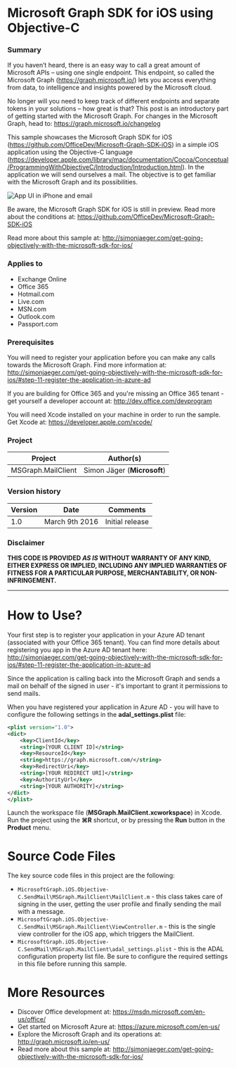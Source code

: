 # Microsoft Graph SDK for iOS using Objective-C #

### Summary ###
If you haven’t heard, there is an easy way to call a great amount of Microsoft APIs – using one single endpoint. This endpoint, so called the Microsoft Graph (<https://graph.microsoft.io/>) lets you access everything from data, to intelligence and insights powered by the Microsoft cloud.

No longer will you need to keep track of different endpoints and separate tokens in your solutions – how great is that? This post is an introductory part of getting started with the Microsoft Graph. For changes in the Microsoft Graph, head to: <https://graph.microsoft.io/changelog>

This sample showcases the Microsoft Graph SDK for iOS (<https://github.com/OfficeDev/Microsoft-Graph-SDK-iOS>) in a simple iOS application using the Objective-C language (<https://developer.apple.com/library/mac/documentation/Cocoa/Conceptual/ProgrammingWithObjectiveC/Introduction/Introduction.html>). In the application we will send ourselves a mail. The objective is to get familiar with the Microsoft Graph and its possibilities.

![App UI in iPhone and email](http://simonjaeger.com/wp-content/uploads/2016/03/app.png)

Be aware, the Microsoft Graph SDK for iOS is still in preview. Read more about the conditions at: https://github.com/OfficeDev/Microsoft-Graph-SDK-iOS

Read more about this sample at: <http://simonjaeger.com/get-going-objectively-with-the-microsoft-sdk-for-ios/>

### Applies to ###
-  Exchange Online
-  Office 365
-  Hotmail.com
-  Live.com
-  MSN.com
-  Outlook.com
-  Passport.com

### Prerequisites ###
You will need to register your application before you can make any calls towards the Microsoft Graph. Find more information at: <http://simonjaeger.com/get-going-objectively-with-the-microsoft-sdk-for-ios/#step-11-register-the-application-in-azure-ad>

If you are building for Office 365 and you're missing an Office 365 tenant - get yourself a developer account at: <http://dev.office.com/devprogram>

You will need Xcode installed on your machine in order to run the sample. Get Xcode at: <https://developer.apple.com/xcode/>

### Project ###
Project | Author(s)
---------|----------
MSGraph.MailClient | Simon Jäger (**Microsoft**)

### Version history ###
Version  | Date | Comments
---------| -----| --------
1.0  | March 9th 2016 | Initial release

### Disclaimer ###
**THIS CODE IS PROVIDED *AS IS* WITHOUT WARRANTY OF ANY KIND, EITHER EXPRESS OR IMPLIED, INCLUDING ANY IMPLIED WARRANTIES OF FITNESS FOR A PARTICULAR PURPOSE, MERCHANTABILITY, OR NON-INFRINGEMENT.**

----------

# How to Use? #

Your first step is to register your application in your Azure AD tenant (associated with your Office 365 tenant). You can find more details about registering you app in the Azure AD tenant here: <http://simonjaeger.com/get-going-objectively-with-the-microsoft-sdk-for-ios/#step-11-register-the-application-in-azure-ad>

Since the application is calling back into the Microsoft Graph and sends a mail on behalf of the signed in user - it's important to grant it permissions to send mails.

When you have registered your application in Azure AD - you will have to configure the following settings in the **adal_settings.plist** file:
    
```xml
<plist version="1.0">
<dict>
	<key>ClientId</key>
	<string>[YOUR CLIENT ID]</string>
	<key>ResourceId</key>
	<string>https://graph.microsoft.com/</string>
	<key>RedirectUri</key>
	<string>[YOUR REDIRECT URI]</string>
	<key>AuthorityUrl</key>
	<string>[YOUR AUTHORITY]</string>
</dict>
</plist>
```

Launch the workspace file (**MSGraph.MailClient.xcworkspace**) in Xcode. Run the project using the **⌘R** shortcut, or by pressing the **Run** button in the **Product** menu.
    
# Source Code Files #
The key source code files in this project are the following:

- `MicrosoftGraph.iOS.Objective-C.SendMail\MSGraph.MailClient\MailClient.m` - this class takes care of signing in the user, getting the user profile and finally sending the mail with a message.
- `MicrosoftGraph.iOS.Objective-C.SendMail\MSGraph.MailClient\ViewController.m` - this is the single view controller for the iOS app, which triggers the MailClient.
- `MicrosoftGraph.iOS.Objective-C.SendMail\MSGraph.MailClient\adal_settings.plist` - this is the ADAL configuration property list file. Be sure to configure the required settings in this file before running this sample.

# More Resources #
- Discover Office development at: <https://msdn.microsoft.com/en-us/office/>
- Get started on Microsoft Azure at: <https://azure.microsoft.com/en-us/>
- Explore the Microsoft Graph and its operations at: <http://graph.microsoft.io/en-us/> 
- Read more about this sample at: <http://simonjaeger.com/get-going-objectively-with-the-microsoft-sdk-for-ios/>